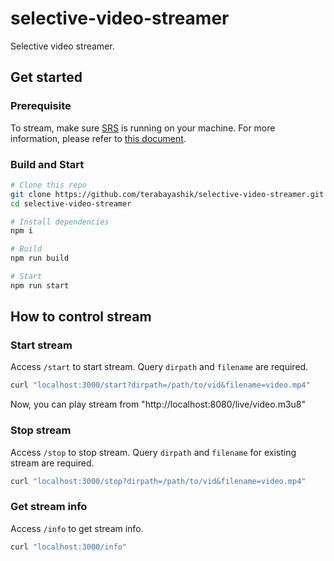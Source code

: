 # selective-video-streamer

Selective video streamer.

## Get started

### Prerequisite

To stream, make sure [SRS](https://ossrs.io/lts/en-us/) is running on your
machine. For more information, please refer to
[this document](https://ossrs.io/lts/en-us/docs/v4/doc/sample-hls-cluster/).

### Build and Start

```sh
# Clone this repo
git clone https://github.com/terabayashik/selective-video-streamer.git
cd selective-video-streamer

# Install dependencies
npm i

# Build
npm run build

# Start
npm run start
```

## How to control stream

### Start stream

Access `/start` to start stream. Query `dirpath` and `filename` are required.

```sh
curl "localhost:3000/start?dirpath=/path/to/vid&filename=video.mp4"
```

Now, you can play stream from "http://localhost:8080/live/video.m3u8"

### Stop stream

Access `/stop` to stop stream. Query `dirpath` and `filename` for existing
stream are required.

```sh
curl "localhost:3000/stop?dirpath=/path/to/vid&filename=video.mp4"
```

### Get stream info

Access `/info` to get stream info.

```sh
curl "localhost:3000/info"
```

